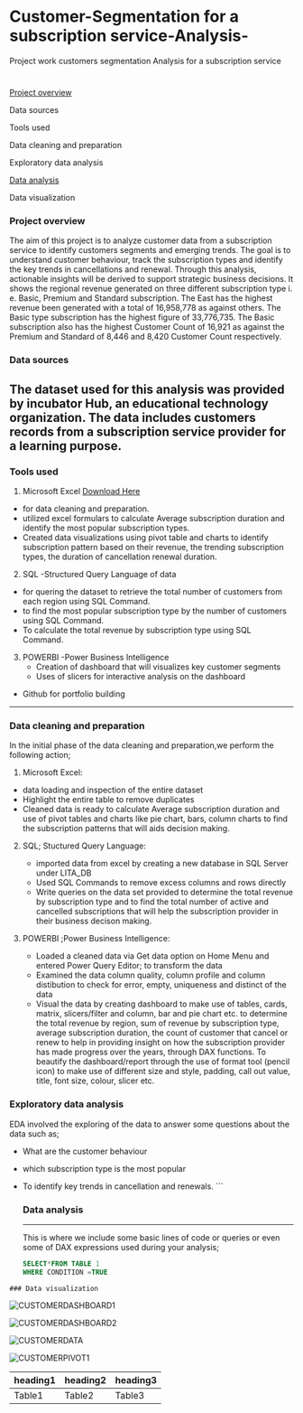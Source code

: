 # Customer-Segmentation for a subscription service-Analysis-
Project work
customers segmentation Analysis for a subscription service
#

[Project overview](#project-overview)

Data sources

Tools used

Data cleaning and preparation

Exploratory data analysis

[Data analysis](#data-analysis)

Data visualization

### Project overview
The aim of this project is to analyze customer data from a subscription service to identify customers segments and emerging trends. The goal is to understand customer behaviour, track the subscription types and identify the key trends in cancellations and renewal. Through this analysis, actionable insights will be derived to support strategic business decisions. It shows the regional revenue generated on three different subscription type i. e. Basic, Premium and Standard subscription. The East has the highest revenue been generated with a total of 16,958,778 as against others. The Basic type subscription has the highest figure of 33,776,735. The Basic subscription also has the highest Customer Count of 16,921 as against the Premium and Standard of 8,446 and 8,420 Customer Count respectively.

### Data sources
The dataset used for this analysis was provided by incubator Hub, an educational technology organization. The data includes customers records from a subscription service provider for a learning purpose.
---
### Tools used
1. Microsoft Excel [Download Here](https://microsoft.com)
-  for data cleaning and preparation.
- utilized excel formulars to calculate Average subscription duration and identify the most popular subscription types.
-   Created data visualizations using pivot table and charts to identify subscription pattern based on their revenue, the trending subscription types, the duration of cancellation renewal duration.
  
 2. SQL -Structured Query Language of data
   - for quering the dataset to retrieve the total number of customers from each region using SQL Command.
   - to find the most popular subscription type by the number of customers using SQL Command.
   - To calculate the total revenue by subscription type using SQL Command.
     
  3. POWERBI -Power Business Intelligence
     - Creation of  dashboard that will visualizes key customer segments
     - Uses of slicers for interactive analysis on the dashboard
- Github for portfolio building
---
### Data cleaning and preparation
In the initial phase of the data cleaning and preparation,we perform the following action;
1.  Microsoft Excel:
- data loading and inspection of the entire dataset
- Highlight the entire table to remove duplicates
- Cleaned data is ready to calculate Average subscription duration and use of  pivot tables and charts like pie chart, bars, column charts to find the subscription patterns that will aids decision making.
  
2.  SQL; Stuctured Query Language:
     - imported data from excel by creating a new database in SQL Server under LITA_DB
     - Used SQL Commands to remove excess columns and rows directly
     - Write queries on the data set provided to determine the total revenue by subscription type and to find the total number of active and cancelled subscriptions that will help the subscription provider in     
       their business decison making.
       
3.  POWERBI ;Power Business Intelligence:
    - Loaded a cleaned data via Get data option on Home Menu and entered Power Query Editor; to transform the data
    - Examined the data column quality, column profile and column distibution to check for error, empty, uniqueness and distinct of the data
    - Visual the data by creating dashboard to make use of tables, cards, matrix, slicers/filter and column, bar and pie chart etc. to determine the total revenue by region,
      sum of revenue by subscription type, average subscription duration, the count of customer that cancel or renew to help in providing insight on how the subscription provider has made progress over the years,   through DAX functions.
      To beautify the dashboard/report through the use of format tool (pencil icon) to make use of different size and style, padding, call out value, title, font size, colour, slicer etc. 
      
   ### Exploratory data analysis
   EDA involved the exploring of the data to answer some questions about the data such as;
   - What are the customer behaviour
   - which subscription type is the most popular
   - To identify key trends in cancellation and renewals.
    ```
     ### Data analysis
     ---
     This is where we include some basic lines of code or queries or even some of DAX expressions used during your analysis;

     ```SQL
     SELECT*FROM TABLE 1
     WHERE CONDITION =TRUE
     ```
    ### Data visualization
![CUSTOMERDASHBOARD1](https://github.com/user-attachments/assets/4a76888f-c901-4e38-9360-55289ec8ce63)

![CUSTOMERDASHBOARD2](https://github.com/user-attachments/assets/54484f2a-1501-449b-9d92-0016e252d66d)

![CUSTOMERDATA](https://github.com/user-attachments/assets/bea9c1ec-fd53-4d4a-959e-ab36ed5cc680)

![CUSTOMERPIVOT1](https://github.com/user-attachments/assets/b6b4a407-4375-4227-8ed8-6ed41a6ac369)








   
   |heading1|heading2|heading3|
   |-------|---------|--------|
   |Table1|Table2|Table3|
